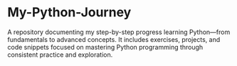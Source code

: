 # My-Python-Journey
A repository documenting my step-by-step progress learning Python—from fundamentals to advanced concepts. It includes exercises, projects, and code snippets focused on mastering Python programming through consistent practice and exploration.
